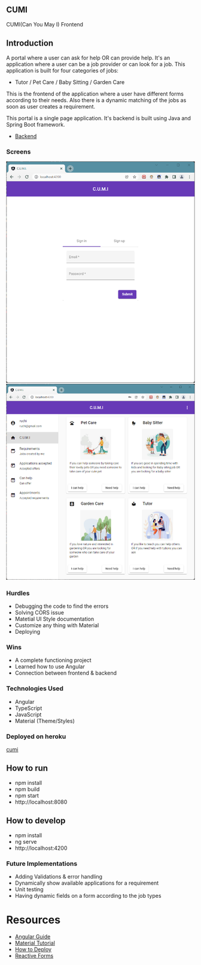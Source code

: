 ## CUMI
CUMI(Can You May I) Frontend

## Introduction
A portal where a user can ask for help OR can provide help. It's an application where a user can be a job provider or can look for a job. This application is built for four categories of jobs:
- Tutor / Pet Care / Baby Sitting / Garden Care

This is the frontend of the application where a user have different forms according to their needs. Also there is a dynamic matching of the jobs as soon as user creates a requirement.

This portal is a single page application. It's backend is built using Java and Spring Boot framework.
- [Backend](https://github.com/jaruchi/CapstoneProject-Backend)

### Screens
![Login Screen](/docs/login.png)
![Dashboard](/docs/Dashboard.png)


### Hurdles
- Debugging the code to find the errors
- Solving CORS issue
- Matetial UI Style documentation 
- Customize any thing with Material
- Deploying

### Wins
- A complete functioning project
- Learned how to use Angular
- Connection between frontend & backend

### Technologies Used
- Angular
- TypeScript
- JavaScript
- Material (Theme/Styles)

### Deployed on heroku
[cumi](https://cu-mi.herokuapp.com/)

## How to run
* npm install
* npm build
* npm start
* http://localhost:8080

## How to develop
* npm install
* ng serve
* http://localhost:4200

### Future Implementations
- Adding Validations & error handling
- Dynamically show available applications for a requirement
- Unit testing
- Having dynamic fields on a form according to the job types

# Resources
- [Angular Guide](https://angular.io/guide/build)
- [Material Tutorial](https://www.youtube.com/watch?v=jUfEn032IL8)
- [How to Deploy](https://medium.com/geekculture/how-to-easily-deploy-your-first-angular-app-on-heroku-65dd546)
- [Reactive Forms](https://codehandbook.org/how-to-create-angular-material-reactive-form/)

